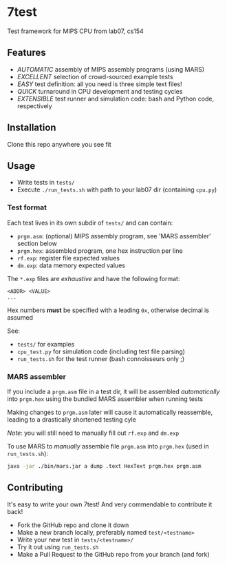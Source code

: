 # 7test
Test framework for MIPS CPU from lab07, cs154

## Features
* *AUTOMATIC* assembly of MIPS assembly programs (using MARS)
* *EXCELLENT* selection of crowd-sourced example tests
* *EASY* test definition: all you need is three simple text files!
* *QUICK* turnaround in CPU development and testing cycles
* *EXTENSIBLE* test runner and simulation code: bash and Python code, respectively

## Installation
Clone this repo anywhere you see fit

## Usage
* Write tests in `tests/`
* Execute `./run_tests.sh` with path to your lab07 dir (containing `cpu.py`)

### Test format
Each test lives in its own subdir of `tests/` and can contain:
* `prgm.asm`:   (optional) MIPS assembly program, see 'MARS assembler' section below
* `prgm.hex`:   assembled program, one hex instruction per line
* `rf.exp`:     register file expected values
* `dm.exp`:     data memory expected values

The `*.exp` files are *exhaustive* and have the following format:
```
<ADDR> <VALUE>
...
```
Hex numbers **must** be specified with a leading `0x`, otherwise decimal is assumed

See:
* `tests/` for examples
* `cpu_test.py` for simulation code (including test file parsing)
* `run_tests.sh` for the test runner (bash connoisseurs only ;)

### MARS assembler
If you include a `prgm.asm` file in a test dir, it will be assembled *automatically*
into `prgm.hex` using the bundled MARS assembler when running tests

Making changes to `prgm.asm` later will cause it automatically reassemble, leading to
a drastically shortened testing cyle

*Note*: you will still need to manually fill out `rf.exp` and `dm.exp`

To use MARS to *manually* assemble file `prgm.asm` into `prgm.hex` (used in `run_tests.sh`):
```bash
java -jar ./bin/mars.jar a dump .text HexText prgm.hex prgm.asm
```

## Contributing
It's easy to write your own 7test! And very commendable to contribute it back!

* Fork the GitHub repo and clone it down
* Make a new branch locally, preferably named `test/<testname>`
* Write your new test in `tests/<testname>/`
* Try it out using `run_tests.sh`
* Make a Pull Request to the GitHub repo from your branch (and fork)
